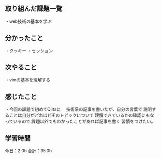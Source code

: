 ## 取り組んだ課題一覧
・web技術の基本を学ぶ
## 分かったこと
・クッキー
・セッション
## 次やること
・vimの基本を理解する
## 感じたこと
・今回の課題で初めてQiitaに
　技術系の記事を書いたが、自分の言葉で
 説明することは自分がどれほどそのトピックについて
 理解できているかの確認にもなっているので
 課題以外でもわかったことがあれば記事を書く
 習慣をつけたい。
## 学習時間
今日：2.0h
合計：35.0h
